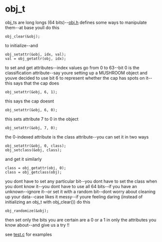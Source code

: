 # obj_t

obj_ts are long longs (64 bits)--[obj.h](https://github.com/triangledirt/obj/blob/main/obj.h) defines some ways to manipulate them--at base youll do this

    obj_clear(&obj);

to initialize--and

    obj_setattr(&obj, idx, val);
    val = obj_getattr(obj, idx);

to set and get attributes--index values go from 0 to 63--bit 0 is the classification attribute--say youre setting up a MUSHROOM object and youve decided to use bit 6 to represent whether the cap has spots on it--this says that the cap does

    obj_setattr(&obj, 6, 1);

this says the cap doesnt

    obj_setattr(&obj, 6, 0);

this sets attribute 7 to 0 in the object

    obj_setattr(&obj, 7, 0);

the 0-indexed attribute is the class attribute--you can set it in two ways

    obj_setattr(&obj, 0, class);
    obj_setclass(&obj, class);

and get it similarly

    class = obj_getattr(obj, 0);
    class = obj_getclass(obj);

you dont have to set any particular bit--you dont have to set the class when you dont know it--you dont have to use all 64 bits--if you have an unknown--ignore it--or set it with a random bit--dont worry about cleaning up your data--case likes it messy--if youre feeling daring (instead of initializing an obj_t with obj_clear()) do this

    obj_randomize(&obj);

then set only the bits you are certain are a 0 or a 1 in only the attributes you know about--and give us a try !!

see [test.c](https://github.com/triangledirt/obj/blob/main/test.c) for examples
